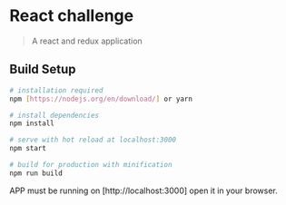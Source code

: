 # React challenge

> A react and redux application


## Build Setup

``` bash
# installation required 
npm [https://nodejs.org/en/download/] or yarn

# install dependencies
npm install

# serve with hot reload at localhost:3000
npm start

# build for production with minification
npm run build
```

APP must be running on [http://localhost:3000] open it in your browser.
